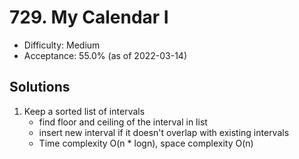 # 729. My Calendar I
- Difficulty: Medium
- Acceptance: 55.0% (as of 2022-03-14)

## Solutions

1. Keep a sorted list of intervals
   * find floor and ceiling of the interval in list
   * insert new interval if it doesn't overlap with existing intervals
   * Time complexity O(n * logn), space complexity O(n)